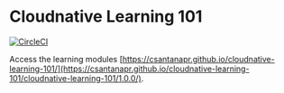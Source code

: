 # Cloudnative Learning 101
[![CircleCI](https://circleci.com/gh/csantanapr/cloudnative-learning-101/tree/master.svg?style=svg)](https://circleci.com/gh/csantanapr/cloudnative-learning-101/tree/master)




Access the learning modules [https://csantanapr.github.io/cloudnative-learning-101/](https://csantanapr.github.io/cloudnative-learning-101/cloudnative-learning-101/1.0.0/).



